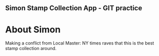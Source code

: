 Simon Stamp Collection App - GIT practice
---

# About Simon
Making a conflict from Local Master:  NY times raves that this is the best stamp collection around.